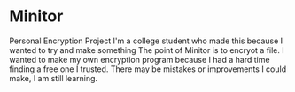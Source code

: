 # Minitor
Personal Encryption Project
I'm a college student who made this because I wanted to try and make something
The point of Minitor is to encryot a file. I wanted to make my own encryption program because I had a hard time finding a free one I trusted.
There may be mistakes or improvements I could make, I am still learning.
